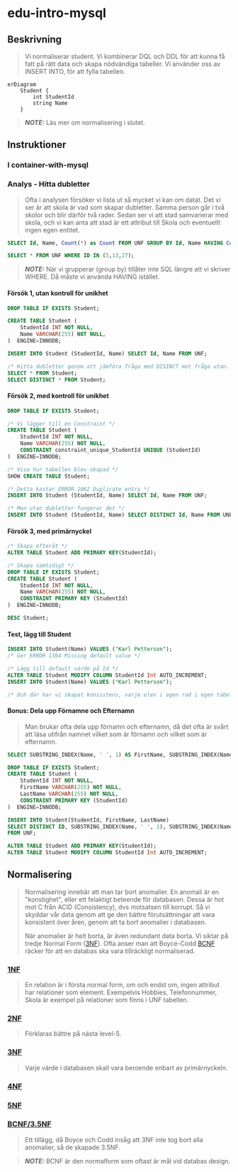 # edu-intro-mysql

## Beskrivning

> Vi normaliserar student. Vi kombinerar DQL och DDL för att kunna få fatt på rätt data och skapa nödvändiga tabeller.
> Vi använder oss av INSERT INTO, för att fylla tabellen.

```mermaid
erDiagram
    Student {
        int StudentId
        string Name
    }    
```

> **_NOTE:_**  Läs mer om normalisering i slutet.

## Instruktioner

### I container-with-mysql

### Analys - Hitta dubletter

> Ofta i analysen försöker vi lista ut så mycket vi kan om datat. Det vi ser är att skola är vad som skapar dubletter. Samma person går i två skolor och blir därför två rader. Sedan ser vi att stad samvarierar med skola, och vi kan anta att stad är ett attribut till Skola och eventuellt ingen egen entitet.

```sql
SELECT Id, Name, Count(*) as Count FROM UNF GROUP BY Id, Name HAVING Count > 1;

SELECT * FROM UNF WHERE ID IN (5,13,27);
```

> **_NOTE:_**  När vi grupperar (group by) tillåter inte SQL längre att vi skriver WHERE. Då måste vi använda HAVING istället.


#### Försök 1, utan kontroll för unikhet

```sql
DROP TABLE IF EXISTS Student;

CREATE TABLE Student (
    StudentId INT NOT NULL,
    Name VARCHAR(255) NOT NULL,
)  ENGINE=INNODB;

INSERT INTO Student (StudentId, Name) SELECT Id, Name FROM UNF;

/* Hitta dubletter genom att jämföra fråga med DISINCT mot fråga utan. */
SELECT * FROM Student;
SELECT DISTINCT * FROM Student;
```

#### Försök 2, med kontroll för unikhet

```sql
DROP TABLE IF EXISTS Student;

/* Vi lägger till en Constraint */
CREATE TABLE Student (
    StudentId INT NOT NULL,
    Name VARCHAR(255) NOT NULL,
    CONSTRAINT constraint_unique_StudentId UNIQUE (StudentId)
)  ENGINE=INNODB;

/* Visa hur tabellen blev skapad */
SHOW CREATE TABLE Student;

/* Detta kastar ERROR 1062 Duplicate entry */
INSERT INTO Student (StudentId, Name) SELECT Id, Name FROM UNF;

/* Men utan dubletter fungerar det */
INSERT INTO Student (StudentId, Name) SELECT DISTINCT Id, Name FROM UNF;
```

#### Försök 3, med primärnyckel

```sql
/* Skapa efteråt */
ALTER TABLE Student ADD PRIMARY KEY(StudentId);

/* Skapa samtidigt */
DROP TABLE IF EXISTS Student;
CREATE TABLE Student (
    StudentId INT NOT NULL,
    Name VARCHAR(255) NOT NULL,
    CONSTRAINT PRIMARY KEY (StudentId)
)  ENGINE=INNODB;

DESC Student;
```

#### Test, lägg till Student

```sql
INSERT INTO Student(Name) VALUES ("Karl Petterson");
/* Ger ERROR 1364 Missing default value */

/* Lägg till default värde på Id */
ALTER TABLE Student MODIFY COLUMN StudentId Int AUTO_INCREMENT;
INSERT INTO Student(Name) VALUES ("Karl Petterson");

/* Och där har vi skapat konsistens, varje elev i egen rad i egen tabell, och varje ny elev får automatisk en primär nycker vi har även skyddat databasen med NOT NULL constraints*/
```


#### Bonus: Dela upp Förnamne och Efternamn

> Man brukar ofta dela upp förnamn och efternamn, då det ofta är svårt att läsa utifrån namnet vilket som är förnamn och vilket som är efternamn.

```sql
SELECT SUBSTRING_INDEX(Name, ' ', 1) AS FirstName, SUBSTRING_INDEX(Name, ' ', -1) AS LastName FROM UNF;

DROP TABLE IF EXISTS Student;
CREATE TABLE Student (
    StudentId INT NOT NULL,
    FirstName VARCHAR(255) NOT NULL,
    LastName VARCHAR(255) NOT NULL,
    CONSTRAINT PRIMARY KEY (StudentId)
)  ENGINE=INNODB;

INSERT INTO Student(StudentId, FirstName, LastName) 
SELECT DISTINCT ID, SUBSTRING_INDEX(Name, ' ', 1), SUBSTRING_INDEX(Name, ' ', -1)
FROM UNF;

ALTER TABLE Student ADD PRIMARY KEY(StudentId);
ALTER TABLE Student MODIFY COLUMN StudentId Int AUTO_INCREMENT;
```

## Normalisering

> Normalisering innebär att man tar bort anomalier. En anomali är en "konstighet", eller ett felaktigt beteende för databasen. 
> Dessa är hot mot C från ACID (Consistency), dvs motsatsen till korrupt. Så vi skyddar vår data genom att ge den bättre förutsättningar att vara konsistent över åren, genom att ta bort anomalier i databasen. 
> 
> När anomalier är helt borta, är även redundant data borta.
> Vi siktar på tredje Normal Form ([3NF](https://en.wikipedia.org/wiki/Third_normal_form)). Ofta anser man att Boyce-Codd [BCNF](https://en.wikipedia.org/wiki/Boyce%E2%80%93Codd_normal_form) räcker för att en databas ska vara tillräckligt normaliserad. 

### [1NF]()

> En relation är i första normal form, om och endst om, ingen attribut har relationer som element. Exempelvis Hobbies, Telefonnummer, Skola är exempel på relationer som finns i UNF tabellen.

### [2NF](https://en.wikipedia.org/wiki/Second_normal_form)

> Förklaras bättre på nästa level-5.

### [3NF](https://en.wikipedia.org/wiki/Third_normal_form)

> Varje värde i databasen skall vara beroende enbart av primärnyckeln.

### [4NF](https://en.wikipedia.org/wiki/Fourth_normal_form)

### [5NF](https://en.wikipedia.org/wiki/Fifth_normal_form)

### [BCNF/3.5NF](https://en.wikipedia.org/wiki/Boyce%E2%80%93Codd_normal_form)

> Ett tillägg, då Boyce och Codd insåg att 3NF inte tog bort alla anomalier, så de skapade 3.5NF.

> **_NOTE:_**  BCNF är den normalform som oftast är mål vid databas design.

